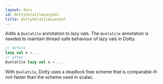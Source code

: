 ```yaml
---
layout: docs
id: DottyVolatileLazyVal
title: DottyVolatileLazyVal
---
```


Adds a `@volatile` annotation to lazy vals. The `@volatile` annotation is needed
to maintain thread-safe behaviour of lazy vals in Dotty.

```scala
// before
lazy val x = ...
// after
@volatile lazy val x = ...
```

With `@volatile`, Dotty uses a deadlock free scheme that is
comparable-if-not-faster than the scheme used in scalac.
